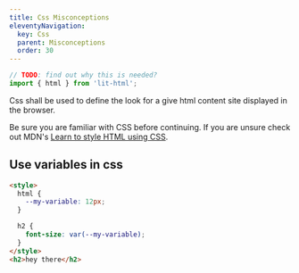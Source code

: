 ```yaml
---
title: Css Misconceptions
eleventyNavigation:
  key: Css
  parent: Misconceptions
  order: 30
---
```


```js script
// TODO: find out why this is needed?
import { html } from 'lit-html';
```

Css shall be used to define the look for a give html content site displayed in the browser.

Be sure you are familiar with CSS before continuing. If you are unsure check out MDN's [Learn to style HTML using CSS](https://developer.mozilla.org/en-US/docs/Learn/CSS).

## Use variables in css

```html preview-story
<style>
  html {
    --my-variable: 12px;
  }

  h2 {
    font-size: var(--my-variable);
  }
</style>
<h2>hey there</h2>
```
